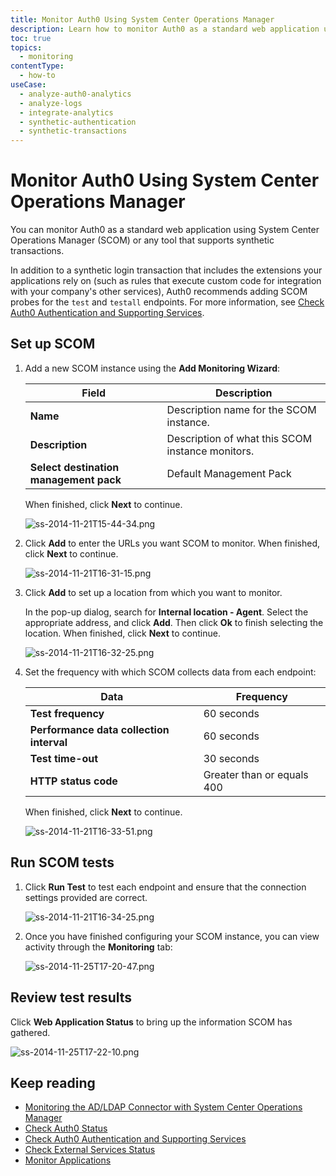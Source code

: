 ```yaml
---
title: Monitor Auth0 Using System Center Operations Manager
description: Learn how to monitor Auth0 as a standard web application using System Center Operations Manager (SCOM) or any tool that supports synthetic transactions. 
toc: true
topics:
  - monitoring
contentType:
  - how-to
useCase:
  - analyze-auth0-analytics
  - analyze-logs
  - integrate-analytics
  - synthetic-authentication
  - synthetic-transactions
---
```

# Monitor Auth0 Using System Center Operations Manager

You can monitor Auth0 as a standard web application using System Center Operations Manager (SCOM) or any tool that supports synthetic transactions.

In addition to a synthetic login transaction that includes the extensions your applications rely on (such as rules that execute custom code for integration with your company's other services), Auth0 recommends adding SCOM probes for the `test` and `testall` endpoints. For more information, see [Check Auth0 Authentication and Supporting Services](/monitoring/guides/test-testall-endpoints).

## Set up SCOM

1. Add a new SCOM instance using the **Add Monitoring Wizard**:

   | **Field** | **Description** |
   | ---| ---|
   | **Name** | Description name for the SCOM instance. |
   | **Description** | Description of what this SCOM instance monitors. |
   | **Select destination management pack** | Default Management Pack |

   When finished, click **Next** to continue.

   ![ss-2014-11-21T15-44-34.png](/media/articles/monitoring/ss-2014-11-21T15-44-34.png)

2. Click **Add** to enter the URLs you want SCOM to monitor. When finished, click **Next** to continue.

   ![ss-2014-11-21T16-31-15.png](/media/articles/monitoring/ss-2014-11-21T16-31-15.png)

3. Click **Add** to set up a location from which you want to monitor.

   In the pop-up dialog, search for **Internal location - Agent**. Select the appropriate address, and click **Add**. Then click **Ok** to finish selecting the location. When finished, click **Next** to continue.

   ![ss-2014-11-21T16-32-25.png](/media/articles/monitoring/ss-2014-11-21T16-32-25.png)

4. Set the frequency with which SCOM collects data from each endpoint:

   | **Data** | **Frequency** |
   | --- | --- |
   | **Test frequency** | 60 seconds |
   | **Performance data collection interval** | 60 seconds |
   | **Test time-out** | 30 seconds |
   | **HTTP status code** | Greater than or equals 400 |

   When finished, click **Next** to continue.

   ![ss-2014-11-21T16-33-51.png](/media/articles/monitoring/ss-2014-11-21T16-33-51.png)

## Run SCOM tests

1. Click **Run Test** to test each endpoint and ensure that the connection settings provided are correct.

   ![ss-2014-11-21T16-34-25.png](/media/articles/monitoring/ss-2014-11-21T16-34-25.png)

2. Once you have finished configuring your SCOM instance, you can view activity through the **Monitoring** tab:

   ![ss-2014-11-25T17-20-47.png](/media/articles/monitoring/ss-2014-11-25T17-20-47.png)

## Review test results

Click **Web Application Status** to bring up the information SCOM has gathered.

![ss-2014-11-25T17-22-10.png](/media/articles/monitoring/ss-2014-11-25T17-22-10.png)

## Keep reading

* [Monitoring the AD/LDAP Connector with System Center Operations Manager](/connector/scom-monitoring)
* [Check Auth0 Status](/monitoring/guides/check-status)
* [Check Auth0 Authentication and Supporting Services](/monitoring/guides/test-testall-endpoints)
* [Check External Services Status](/monitoring/guides/check-external-services)
* [Monitor Applications](/monitoring/guides/monitor-applications)
